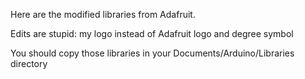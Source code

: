 Here are the modified libraries from Adafruit.

Edits are stupid: my logo instead of Adafruit logo and degree symbol

You should copy those libraries in your Documents/Arduino/Libraries directory
